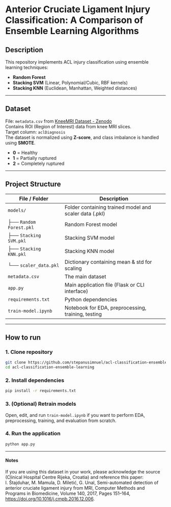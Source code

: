 # Anterior Cruciate Ligament Injury Classification: A Comparison of Ensemble Learning Algorithms

## Description

This repository implements ACL injury classification using ensemble learning techniques:

- **Random Forest**
- **Stacking SVM** (Linear, Polynomial/Cubic, RBF kernels)
- **Stacking KNN** (Euclidean, Manhattan, Weighted distances)

---

## Dataset

File: `metadata.csv` from [KneeMRI Dataset - Zenodo](https://zenodo.org/records/14789903)  
Contains ROI (Region of Interest) data from knee MRI slices.  
Target column: `aclDiagnosis`  
The dataset is normalized using **Z-score**, and class imbalance is handled using **SMOTE**.

- **0** = Healthy
- **1** = Partially ruptured
- **2** = Completely ruptured

---

## Project Structure

| File / Folder           | Description                                            |
| ----------------------- | ------------------------------------------------------ |
| `models/`               | Folder containing trained model and scaler data (.pkl) |
| ├── `Random Forest.pkl` | Random Forest model                                    |
| ├── `Stacking SVM.pkl`  | Stacking SVM model                                     |
| ├── `Stacking KNN.pkl`  | Stacking KNN model                                     |
| └── `scaler_data.pkl`   | Dictionary containing mean & std for scaling           |
| `metadata.csv`          | The main dataset                                       |
| `app.py`                | Main application file (Flask or CLI interface)         |
| `requirements.txt`      | Python dependencies                                    |
| `train-model.ipynb`     | Notebook for EDA, preprocessing, training, testing     |

---

## How to run

### 1. Clone repository

```bash
git clone https://github.com/stepanusimnuel/acl-classification-ensemble-learning.git
cd acl-classification-ensemble-learning
```

### 2. Install dependencies

```bash
pip install -r requirements.txt
```

### 3. (Optional) Retrain models

Open, edit, and run `train-model.ipynb` if you want to perform EDA, preprocessing, training, and evaluation from scratch.

### 4. Run the application

```bash
python app.py
```

---

#### Notes

If you are using this dataset in your work, please acknowledge the source (Clinical Hospital Centre Rijeka, Croatia) and reference this paper:  
I. Štajduhar, M. Mamula, D. Miletić, G. Unal, Semi-automated detection of anterior cruciate ligament injury from MRI, Computer Methods and Programs in Biomedicine,
Volume 140, 2017, Pages 151–164, https://doi.org/10.1016/j.cmpb.2016.12.006.
